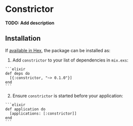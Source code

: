 # Constrictor

**TODO: Add description**

## Installation

If [available in Hex](https://hex.pm/docs/publish), the package can be installed as:

  1. Add `constrictor` to your list of dependencies in `mix.exs`:

    ```elixir
    def deps do
      [{:constrictor, "~> 0.1.0"}]
    end
    ```

  2. Ensure `constrictor` is started before your application:

    ```elixir
    def application do
      [applications: [:constrictor]]
    end
    ```

